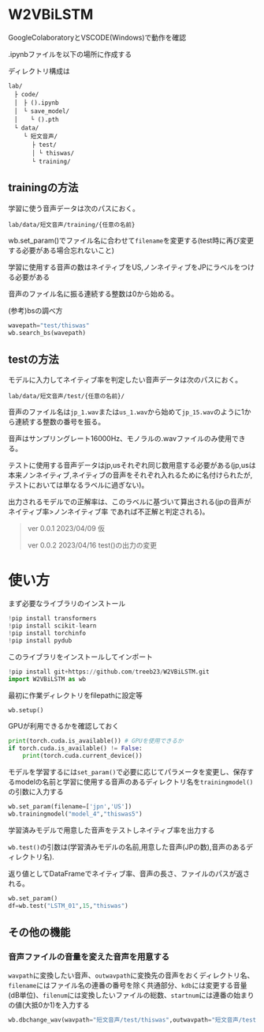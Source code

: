 # W2VBiLSTM
GoogleColaboratoryとVSCODE(Windows)で動作を確認

.ipynbファイルを以下の場所に作成する

ディレクトリ構成は
```
lab/
　├ code/
　│　├ ().ipynb
　│　└ save_model/
　│ 　 └ ().pth
　└ data/
　 　└ 短文音声/
    　 ├ test/
    　 │ └ thiswas/
    　 └ training/
```
## trainingの方法

学習に使う音声データは次のパスにおく。

`lab/data/短文音声/training/{任意の名前}`

wb.set_param()でファイル名に合わせて`filename`を変更する(test時に再び変更する必要がある場合忘れないこと)

学習に使用する音声の数はネイティブをUS,ノンネイティブをJPにラベルをつける必要がある

音声のファイル名に振る連続する整数は0から始める。

(参考)bsの調べ方

```py
wavepath="test/thiswas"
wb.search_bs(wavepath)
```

## testの方法

モデルに入力してネイティブ率を判定したい音声データは次のパスにおく。

`lab/data/短文音声/test/{任意の名前}/`

音声のファイル名は`jp_1.wav`または`us_1.wav`から始めて`jp_15.wav`のように1から連続する整数の番号を振る。

音声はサンプリングレート16000Hz、モノラルの.wavファイルのみ使用できる。

テストに使用する音声データはjp,usそれぞれ同じ数用意する必要がある(jp,usは本来ノンネイティブ,ネイティブの音声をそれぞれ入れるために名付けられたが,テストにおいては単なるラベルに過ぎない)。

出力されるモデルでの正解率は、このラベルに基づいて算出される(jpの音声が ネイティブ率>ノンネイティブ率 であれば不正解と判定される)。


> ver 0.0.1 2023/04/09 仮
>
> ver 0.0.2 2023/04/16 test()の出力の変更

# 使い方
まず必要なライブラリのインストール
```py
!pip install transformers
!pip install scikit-learn
!pip install torchinfo
!pip install pydub
```

このライブラリをインストールしてインポート
```py
!pip install git+https://github.com/treeb23/W2VBiLSTM.git
import W2VBiLSTM as wb
```
最初に作業ディレクトリをfilepathに設定等
```py
wb.setup()
```
GPUが利用できるかを確認しておく
```py
print(torch.cuda.is_available()) # GPUを使用できるか
if torch.cuda.is_available() != False:
    print(torch.cuda.current_device())
```

モデルを学習するには`set_param()`で必要に応じてパラメータを変更し、保存するmodelの名前と学習に使用する音声のあるディレクトリ名を`trainingmodel()`の引数に入力する
```py
wb.set_param(filename=['jpn','US'])
wb.trainingmodel("model_4","thiswas5")
```

学習済みモデルで用意した音声をテストしネイティブ率を出力する

`wb.test()`の引数は(学習済みモデルの名前,用意した音声(JPの数),音声のあるディレクトリ名).

返り値としてDataFrameでネイティブ率、音声の長さ、ファイルのパスが返される。
```py
wb.set_param()
df=wb.test("LSTM_01",15,"thiswas")
```

## その他の機能

### 音声ファイルの音量を変えた音声を用意する

`wavpath`に変換したい音声、`outwavpath`に変換先の音声をおくディレクトリ名、`filename`にはファイル名の連番の番号を除く共通部分、`kdb`には変更する音量(dB単位)、`filenum`には変換したいファイルの総数、`startnum`には連番の始まりの値(大抵0か1)を入力する
```py
wb.dbchange_wav(wavpath="短文音声/test/thiswas",outwavpath="短文音声/test/thiswas/置換",filename="jp_",kdb=0,filenum=1,startnum=0)
```
